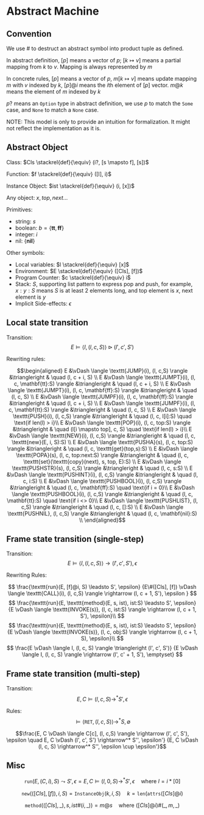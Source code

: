# Abstract Machine

## Convention
We use $\#$ to destruct an abstract symbol into product tuple as defined.

In abstract definition, $[p]$ means a vector of $p$; $[k \mapsto v]$ means a partial mapping from $k$ to $v$. Mapping is always represented by $m$

In concrete rules, $[p]$ means a vector of $p$, $m[k \mapsto v]$ means update mapping $m$ with $v$ indexed by $k$, $[p]@i$ means the $i$th element of $[p]$ vector. $m@k$ means the element of $m$ indexed by $k$

$p?$ means an `Option` type in abstract definition, we use $p$ to match the `Some` case, and $\texttt{None}$ to match a `None` case.

NOTE: This model is only to provide an intuition for formalization. It might not reflect the implementation as it is.

## Abstract Object
Class: $Cls \stackrel{def}{\equiv} (i?, [s \mapsto f], [s])$

Function: $f \stackrel{def}{\equiv} ([I], i)$

Instance Object: $ist \stackrel{def}{\equiv} (i, [x])$

Any object: $x, top, next ...$

Primitives:

* string: $s$
* boolean: $b = \{ \textbf{tt},\textbf{ff}\}$
* integer: $i$
* nil: $\{\textbf{nil}\}$

Other symbols:

* Local variables: $l \stackrel{def}{\equiv} [x]$
* Environment: $E \stackrel{def}{\equiv} ([Cls], [f])$
* Program Counter: $c \stackrel{def}{\equiv} i$
* Stack: $S$, supporting list pattern to express pop and push, for example, $x:y:S$ means $S$ is at least 2 elements long, and top element is $x$, next element is $y$
* Implicit Side-effects: $\epsilon$

## Local state transition

Transition: $$E \vDash \langle I, (l, c,S) \rangle \triangleright (l', c', S')$$

Rewriting rules:


$$\begin{aligned}
E &\vDash \langle \texttt{JUMP}(i), (l, c,S) \rangle &\triangleright & \quad (l, c + i, S) \\
E &\vDash \langle \texttt{JUMPT}(i), (l, c, \mathbf{tt}:S) \rangle &\triangleright & \quad (l, c + i, S) \\
E &\vDash \langle \texttt{JUMPT}(i), (l, c, \mathbf{ff}:S) \rangle &\triangleright & \quad (l, c, S) \\
E &\vDash \langle \texttt{JUMPF}(i), (l, c, \mathbf{ff}:S) \rangle &\triangleright & \quad (l, c + i, S) \\
E &\vDash \langle \texttt{JUMPF}(i), (l, c, \mathbf{tt}:S) \rangle &\triangleright & \quad (l, c, S) \\
E &\vDash \langle \texttt{PUSH}(i), (l, c,S) \rangle &\triangleright & \quad (l, c, l[i]:S) \quad \text{if len(l) > i}\\
E &\vDash \langle \texttt{POP}(i), (l, c, top:S) \rangle &\triangleright & \quad (l[i \mapsto top], c, S) \quad \text{if len(l) > i}\\
E &\vDash \langle \texttt{NEW}(i), (l, c,S) \rangle &\triangleright & \quad (l, c, \texttt{new}(E, i, S):S) \\
E &\vDash \langle \texttt{PUSHA}(s), (l, c, top:S) \rangle &\triangleright & \quad (l, c, \texttt{get}(top,s):S) \\
E &\vDash \langle \texttt{POPA}(s), (l, c, top:next:S) \rangle &\triangleright & \quad (l, c, \texttt{set}(\texttt{copy}(next), s, top, E):S) \\
E &\vDash \langle \texttt{PUSHSTR}(s), (l, c,S) \rangle &\triangleright & \quad (l, c, s:S) \\
E &\vDash \langle \texttt{PUSHINT}(i), (l, c,S) \rangle &\triangleright & \quad (l, c, i:S) \\
E &\vDash \langle \texttt{PUSHBOOL}(i), (l, c,S) \rangle &\triangleright & \quad (l, c, \mathbf{ff}:S)  \quad \text{if i = 0}\\
E &\vDash \langle \texttt{PUSHBOOL}(i), (l, c,S) \rangle &\triangleright & \quad (l, c, \mathbf{tt}:S)  \quad \text{if i <> 0}\\
E &\vDash \langle \texttt{PUSHLIST}, (l, c,S) \rangle &\triangleright & \quad (l, c, []:S) \\
E &\vDash \langle \texttt{PUSHNIL}, (l, c,S) \rangle &\triangleright & \quad (l, c, \mathbf{nil}:S) \\
\end{aligned}$$

## Frame state transition (single-step)

Transition: $$E \vDash \langle I, (l, c,S) \rangle \rightarrow (l', c', S'), \epsilon$$

Rewriting Rules:


$$
\frac{\texttt{run}(E, [f]@i, S) \leadsto S', \epsilon}
     {E\#([Cls], [f]) \vDash \langle \texttt{CALL}(i), (l, c,S) \rangle \rightarrow (l, c + 1, S'), \epsilon }
$$$$
\frac{\texttt{run}(E, \texttt{method}(E, s, ist), ist:S) \leadsto S', \epsilon}
     {E \vDash \langle \texttt{INVOKE(s)}, (l, c, ist:S) \rangle \rightarrow  (l, c + 1, S'), \epsilon}\\
$$$$
\frac{\texttt{run}(E, \texttt{method}(E, s, ist), ist:S) \leadsto S', \epsilon}
     {E \vDash \langle \texttt{INVOKE(s)}, (l, c, obj:S) \rangle \rightarrow (l, c + 1, S), \epsilon}\\
$$$$
\frac{E \vDash \langle I, (l, c, S) \rangle \triangleright (l', c', S')}
      {E \vDash \langle I, (l, c, S) \rangle \rightarrow  (l', c' + 1, S'), \emptyset}
$$


## Frame state transition (multi-step)

Transition: $$E, C \vDash (l, c, S) \rightarrow^* S', \epsilon$$

Rules:
$$\vDash \langle \texttt{RET}, (l, c, S) \rangle \rightarrow^* S, \emptyset $$

$$\frac{E, C \vDash \langle C[c], (l, c,S) \rangle \rightarrow (l', c', S'), \epsilon \quad
        E, C \vDash (l', c', S') \rightarrow^* S'', \epsilon'}
       {E, C \vDash (l, c, S) \rightarrow^* S'', \epsilon \cup \epsilon'}$$


## Misc

$$\texttt{run}(E, (C, i), S) \leadsto S', \epsilon =
  E, C \vDash (l, 0, S) \rightarrow^* S', \epsilon \quad \text{where } l = i * [0]$$

$$\texttt{new}(([Cls], [f]), i, S) = \texttt{InstanceObj}(k, i, S) \quad k = \texttt{len}(\texttt{attrs}([Cls]@i)$$

$$\texttt{method}(([Cls], \_), s, ist\#(i, \_)) = m@s \quad \text{where } ([Cls]@i)\#(\_, m, \_)$$
